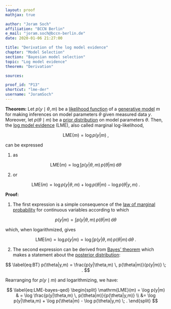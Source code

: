```yaml
---
layout: proof
mathjax: true

author: "Joram Soch"
affiliation: "BCCN Berlin"
e_mail: "joram.soch@bccn-berlin.de"
date: 2020-01-06 21:27:00

title: "Derivation of the log model evidence"
chapter: "Model Selection"
section: "Bayesian model selection"
topic: "Log model evidence"
theorem: "Derivation"

sources:

proof_id: "P13"
shortcut: "lme-der"
username: "JoramSoch"
---
```



**Theorem:** Let $p(y \mid \theta,m)$ be a [likelihood function](/D/lf) of a [generative model](/D/gm) $m$ for making inferences on model parameters $\theta$ given measured data $y$. Moreover, let $p(\theta \mid m)$ be a [prior distribution](/D/prior) on model parameters $\theta$. Then, the [log model evidence](/D/lme) (LME), also called marginal log-likelihood,

$$ \label{eq:LME-term}
\mathrm{LME}(m) = \log p(y|m) \; ,
$$

can be expressed

1) as

$$ \label{eq:LME-marg}
\mathrm{LME}(m) = \log \int p(y|\theta,m) \, p(\theta|m) \, \mathrm{d}\theta
$$

2) or

$$ \label{eq:LME-bayes}
\mathrm{LME}(m) = \log p(y|\theta,m) + \log p(\theta|m) - \log p(\theta|y,m) \; .
$$


**Proof:**

1) The first expression is a simple consequence of the [law of marginal probability](/P/lmp) for continuous variables according to which

$$ \label{eq:ME}
p(y|m) = \int p(y|\theta,m) \, p(\theta|m) \, \mathrm{d}\theta
$$

which, when logarithmized, gives

$$ \label{eq:LME-marg-qed}
\mathrm{LME}(m) = \log p(y|m) = \log \int p(y|\theta,m) \, p(\theta|m) \, \mathrm{d}\theta \; .
$$

2) The second expression can be derived from [Bayes' theorem](/P/bayes-th) which makes a statement about the [posterior distribution](/D/post):

$$ \label{eq:BT}
p(\theta|y,m) = \frac{p(y|\theta,m) \, p(\theta|m)}{p(y|m)} \; .
$$

Rearranging for $p(y \mid m)$ and logarithmizing, we have:

$$ \label{eq:LME-bayes-qed}
\begin{split}
\mathrm{LME}(m) = \log p(y|m) & = \log \frac{p(y|\theta,m) \, p(\theta|m)}{p(\theta|y,m)} \\
&= \log p(y|\theta,m) + \log p(\theta|m) - \log p(\theta|y,m) \; .
\end{split}
$$